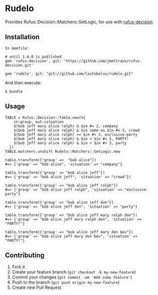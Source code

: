 # Rudelo

Provides Rufus::Decision::Matchers::SetLogic, for use with [rufus-decision][1]

## Installation

    In Gemfile:

    # until 1.4.0 is published
    gem 'rufus-decision', git: 'https://github.com/jmettraux/rufus-decision.git'

    gem 'rudelo', git: "git://github.com/lastobelus/rudelo.git"

And then execute:

    $ bundle

## Usage

    TABLE = Rufus::Decision::Table.new(%{
        in:group, out:situation
        $(bob jeff mary alice ralph) & $in #= 2, company
        $(bob jeff mary alice ralph) & $in same-as $in #= 3, crowd
        $(bob jeff mary alice ralph) >= $in #> 3, exclusive-party
        $(bob jeff mary alice ralph) & $in < $in #> 5, PARTY!
        $(bob jeff mary alice ralph) & $in < $in #> 3, party
      })
    TABLE.matchers.unshift Rudelo::Matchers::SetLogic.new

    table.transform({'group' =>  "bob alice"})
    #=> {'group' => "bob alice", 'situation' => "company"}

    table.transform({'group' => "bob alice jeff"})
    #=> {'group' => "bob alice jeff", 'situation' => "crowd"})

    table.transform({'group' => "bob alice jeff ralph"})
    #=> {'group' => "bob alice jeff ralph", 'situation' => "exclusive-party"}

    table.transform({'group' => "bob alice jeff don"})
    #=> {'group' => "bob alice jeff don", 'situation' => "party"}

    table.transform({'group' => "bob alice jeff mary ralph don"})
    #=> {'group' => "bob alice jeff mary ralph don", 'situation' => "PARTY!"}

    table.transform({'group' => "bob alice jeff mary don bev"})
    #=> {'group' => "bob alice jeff mary don bev", 'situation' => "PARTY!"}



## Contributing

1. Fork it
2. Create your feature branch (`git checkout -b my-new-feature`)
3. Commit your changes (`git commit -am 'Add some feature'`)
4. Push to the branch (`git push origin my-new-feature`)
5. Create new Pull Request

[1]: https://github.com/jmettraux/rufus-decision
[2]: https://github.com/lastobelus/rufus-decision/tree/pluggable_matchers
[3]: https://github.com/lastobelus/rufus-decision